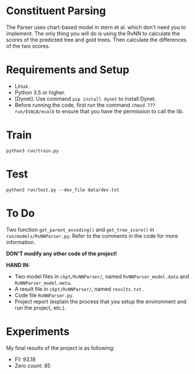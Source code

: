 # Constituent Parsing

The Parser uses chart-based model in stern et al. which don't need you to implement. The only thing you will do is using the RvNN to calculate the scores of the predicted tree and gold trees. Then calculate the differences of the two scores.

# Requirements and Setup

* Linux.
* Python 3.5 or higher.
* [Dynet]. Use command `pip install dynet` to install Dynet.
* Before running the code, first run the command `chmod 777 run/EVALB/evalb` to ensure that you have the permission to call the lib.

# Train
`python3 run/train.py`

# Test
`python3 run/test.py --dev_file data/dev.txt`

# To Do

Two function `get_parent_encoding()` and `get_tree_score()` in `run/models/RvNNParser.py`.  Refer to the comments in the code for more information.

**DON'T modify any other code of the project!**

**HAND IN:**

* Two model files in `ckpt/RvNNParser/`, named `RvNNParser_model.data` and `RvNNParser_model.meta`.
* A result file in `ckpt/RvNNParser/`, named `results.txt` .
* Code file `RvNNParser.py`.
* Project report (explain the process that you setup the environment and run the project, etc.).

# Experiments

My final results of the project is as following:

* F1: 93.18
* Zero count: 85